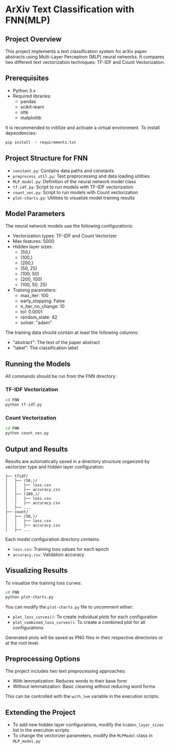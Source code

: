 # ArXiv Text Classification with FNN(MLP)

## Project Overview
This project implements a text classification system for arXiv paper abstracts using Multi-Layer Perceptron (MLP) neural networks. It compares two different text vectorization techniques: TF-IDF and Count Vectorization.

## Prerequisites
- Python 3.x
- Required libraries:
  - pandas
  - scikit-learn
  - nltk
  - matplotlib

It is recommended to initilize and activate a virtual environment.
To install dependencies:
```bash
pip install -r requirements.txt
```

## Project Structure for FNN
- `constant.py`: Contains data paths and constants
- `preprocess_util.py`: Text preprocessing and data loading utilities
- `MLP_model.py`: Definition of the neural network model class
- `tf-idf.py`: Script to run models with TF-IDF vectorization
- `count_vec.py`: Script to run models with Count vectorization
- `plot-charts.py`: Utilities to visualize model training results

## Model Parameters
The neural network models use the following configurations:
- Vectorization types: TF-IDF and Count Vectorizer
- Max features: 5000
- Hidden layer sizes: 
  - (50,)
  - (100,)
  - (200,)
  - (50, 25)
  - (100, 50)
  - (200, 100)
  - (100, 50, 25)
- Training parameters:
  - max_iter: 100
  - early_stopping: False
  - n_iter_no_change: 10
  - tol: 0.0001
  - random_state: 42
  - solver: "adam"

The training data should contain at least the following columns:
- "abstract": The text of the paper abstract
- "label": The classification label

## Running the Models
All commands should be run from the FNN directory:

### TF-IDF Vectorization
```bash
cd FNN
python tf-idf.py
```

### Count Vectorization
```bash
cd FNN
python count_vec.py
```

## Output and Results
Results are automatically saved in a directory structure organized by vectorizer type and hidden layer configuration:

```
├── tfidf/
│   ├── (50,)/
│   │   ├── loss.csv
│   │   ├── accuracy.csv
│   ├── (100,)/
│   │   ├── loss.csv
│   │   ├── accuracy.csv
│   ├── ...
├── count/
│   ├── (50,)/
│   │   ├── loss.csv
│   │   ├── accuracy.csv
│   ├── ...
```

Each model configuration directory contains:
- `loss.csv`: Training loss values for each epoch
- `accuracy.csv`: Validation accuracy

## Visualizing Results
To visualize the training loss curves:

```bash
cd FNN
python plot-charts.py
```

You can modify the `plot-charts.py` file to uncomment either:
- `plot_loss_curves()`: To create individual plots for each configuration
- `plot_combined_loss_curves()`: To create a combined plot for all configurations

Generated plots will be saved as PNG files in their respective directories or at the root level.

## Preprocessing Options
The project includes two text preprocessing approaches:
- With lemmatization: Reduces words to their base form
- Without lemmatization: Basic cleaning without reducing word forms

This can be controlled with the `with_lem` variable in the execution scripts.

## Extending the Project
- To add new hidden layer configurations, modify the `hidden_layer_sizes` list in the execution scripts
- To change the vectorizer parameters, modify the `MLPModel` class in `MLP_model.py`
